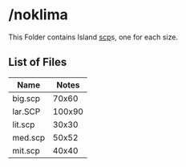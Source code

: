 # /noklima #

This Folder contains Island [scp](../../file_formats/scp.md)s, one for each size.

## List of Files ##

| Name          | Notes               |
|---------------|---------------------|
| big.scp		| 70x60 |
| lar.SCP		| 100x90 |
| lit.scp		| 30x30 |
| med.scp		| 50x52 |
| mit.scp		| 40x40 |

